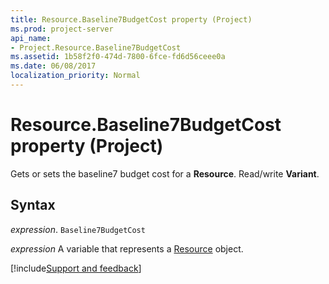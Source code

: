 ```yaml
---
title: Resource.Baseline7BudgetCost property (Project)
ms.prod: project-server
api_name:
- Project.Resource.Baseline7BudgetCost
ms.assetid: 1b58f2f0-474d-7800-6fce-fd6d56ceee0a
ms.date: 06/08/2017
localization_priority: Normal
---
```



# Resource.Baseline7BudgetCost property (Project)

Gets or sets the baseline7 budget cost for a  **Resource**. Read/write **Variant**.


## Syntax

_expression_. `Baseline7BudgetCost`

_expression_ A variable that represents a [Resource](./Project.Resource.md) object.

[!include[Support and feedback](~/includes/feedback-boilerplate.md)]